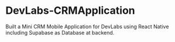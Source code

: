 # DevLabs-CRMApplication
Built a Mini CRM Mobile Application for DevLabs using React Native including Supabase as Database at backend.
